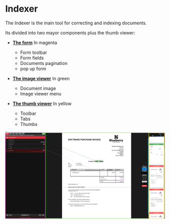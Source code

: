 
# Indexer

The Indexer is the main tool for correcting and indexing documents.

Its divided into two mayor components plus the thumb viewer:

* [**The form**](./documentation/chronolite/indexer/form/index) <span class="in_magenta">In magenta</span>
    * Form toolbar
    * Form fields
    * Documents pagination
    * pop up form

* [**The image viewer**](./documentation/chronolite/indexer/image-viewer/index) <span class="in_lightgreen">In green</span>
    * Document image
    * Image viewer menu

* [**The thumb viewer**](./documentation/chronolite/indexer/thumb-viewer/index) <span class="in_yellow">In yellow</span>
    * Toolbar
    * Tabs
    * Thumbs

![Indexer](./../../../images/documentation/chronolite/indexer/indexer.PNG)  

